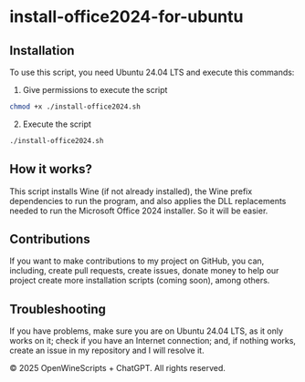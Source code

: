 # install-office2024-for-ubuntu

## Installation

To use this script, you need Ubuntu 24.04 LTS and execute this commands:

1. Give permissions to execute the script

```bash
chmod +x ./install-office2024.sh
```

2. Execute the script

```bash
./install-office2024.sh
```

## How it works?

This script installs Wine (if not already installed), the Wine prefix dependencies to run the program, and also applies the DLL replacements needed to run the Microsoft Office 2024 installer. So it will be easier.

## Contributions

If you want to make contributions to my project on GitHub, you can, including, create pull requests, create issues, donate money to help our project create more installation scripts (coming soon), among others.

## Troubleshooting

If you have problems, make sure you are on Ubuntu 24.04 LTS, as it only works on it; check if you have an Internet connection; and, if nothing works, create an issue in my repository and I will resolve it.

&copy; 2025 OpenWineScripts + ChatGPT. All rights reserved.
